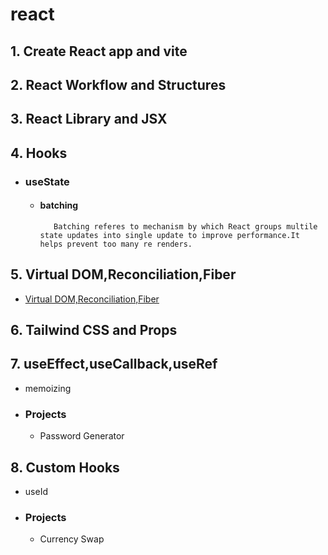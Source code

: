# react

## 1. Create React app and vite

## 2. React Workflow and Structures

## 3. React Library and JSX

## 4. Hooks

- ### useState
  - #### batching
           Batching referes to mechanism by which React groups multile state updates into single update to improve performance.It helps prevent too many re renders.

## 5. Virtual DOM,Reconciliation,Fiber

- [Virtual DOM,Reconciliation,Fiber](https://github.com/acdlite/react-fiber-architecture)

## 6. Tailwind CSS and Props

## 7. useEffect,useCallback,useRef

- memoizing
- ### Projects
  - Password Generator

## 8. Custom Hooks

- useId
- ### Projects
  - Currency Swap
